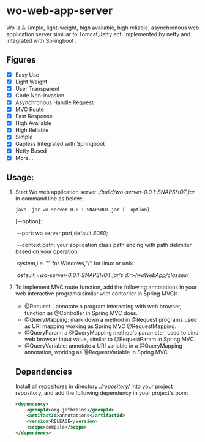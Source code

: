 # wo-web-app-server
Wo is A simple, light-weight, high available, high reliable, asynchronous web application server similiar to Tomcat,Jetty ect. implemented 
by netty and integrated with Springboot .

## Figures

- [x] Easy Use
- [x] Light Weight
- [x] User Transparent
- [x] Code Non-invasion
- [x] Asynchronous Handle Request
- [x] MVC Route
- [x] Fast Response
- [x] High Available
- [x] High Reliable
- [x] Simple
- [x] Gapless Integrated with Springboot
- [x] Netty Based
- [x] More...

## Usage:

1. Start Wo web application server  *./build/wo-server-0.0.1-SNAPSHOT.jar* in command line as below:

   ```shell
   java -jar wo-server-0.0.1-SNAPSHOT.jar [--option]
   ```

   [--option]:

   ​	--port: wo server port,default *8080*;

   ​	--context.path: your application class path ending with path delimiter based on your operation 		

   ​		system,i.e. "\" for Windows,"/" for linux or unix.

   ​		default *<wo-server-0.0.1-SNAPSHOT.jar's dir>/woWebApp/classes/*

2. To implement MVC route function, add the following annotations in your web interactive programs(similar with contorller in Spring MVC):

   - @Request：annotate a program interacting with web browser, function as @Controller in Spring MVC does.
   - @QueryMapping: mark down a method in @Request programs used as URI mapping working as Spring MVC @RequestMapping.
   - @QueryParam: a @QueryMapping method's parameter, used to bind web browser input value, similar to @RequestParam in Spring MVC.
   - @QueryVariable: annotate a URI variable in a @QueryMapping annotation, working as @RequestVariable in Spring MVC.  

   ## Dependencies

   Install all repositores in directory *./repository/* into your project repository, and add the following dependency in your project's pom:

   ```xml
   <dependency>
       <groupId>org.jetbrains</groupId>
       <artifactId>annotations</artifactId>
       <version>RELEASE</version>
       <scope>compile</scope>
   </dependency>
   ```

   


